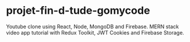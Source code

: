 # projet-fin-d-tude-gomycode
Youtube clone using React, Node, MongoDB and Firebase. MERN stack video app tutorial with Redux Toolkit, JWT Cookies and Firebase Storage. 

